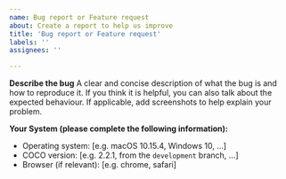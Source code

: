 ```yaml
---
name: Bug report or Feature request
about: Create a report to help us improve
title: 'Bug report or Feature request'
labels: ''
assignees: ''

---
```


**Describe the bug**
A clear and concise description of what the bug is and how to reproduce it. If you think it is helpful, you can also talk about the expected behaviour. If applicable, add screenshots to help explain your problem.

**Your System (please complete the following information):**
 - Operating system: [e.g. macOS 10.15.4, Windows 10, ...]
 - COCO version: [e.g. 2.2.1, from the `development` branch, ...]
 - Browser (if relevant): [e.g. chrome, safari]
